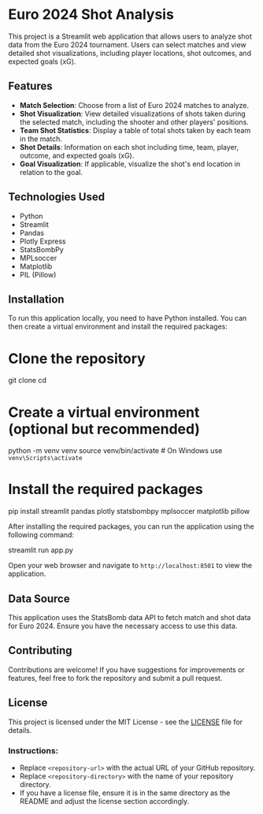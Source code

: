 

# Euro 2024 Shot Analysis

This project is a Streamlit web application that allows users to analyze shot data from the Euro 2024 tournament. Users can select matches and view detailed shot visualizations, including player locations, shot outcomes, and expected goals (xG).

## Features

- **Match Selection**: Choose from a list of Euro 2024 matches to analyze.
- **Shot Visualization**: View detailed visualizations of shots taken during the selected match, including the shooter and other players' positions.
- **Team Shot Statistics**: Display a table of total shots taken by each team in the match.
- **Shot Details**: Information on each shot including time, team, player, outcome, and expected goals (xG).
- **Goal Visualization**: If applicable, visualize the shot's end location in relation to the goal.

## Technologies Used

- Python
- Streamlit
- Pandas
- Plotly Express
- StatsBombPy
- MPLsoccer
- Matplotlib
- PIL (Pillow)

## Installation

To run this application locally, you need to have Python installed. You can then create a virtual environment and install the required packages:

# Clone the repository
git clone <repository-url>
cd <repository-directory>

# Create a virtual environment (optional but recommended)
python -m venv venv
source venv/bin/activate  # On Windows use `venv\Scripts\activate`

# Install the required packages
pip install streamlit pandas plotly statsbombpy mplsoccer matplotlib pillow



After installing the required packages, you can run the application using the following command:


streamlit run app.py



Open your web browser and navigate to `http://localhost:8501` to view the application.

## Data Source

This application uses the StatsBomb data API to fetch match and shot data for Euro 2024. Ensure you have the necessary access to use this data.

## Contributing

Contributions are welcome! If you have suggestions for improvements or features, feel free to fork the repository and submit a pull request.

## License

This project is licensed under the MIT License - see the [LICENSE](LICENSE) file for details.


### Instructions:
- Replace `<repository-url>` with the actual URL of your GitHub repository.
- Replace `<repository-directory>` with the name of your repository directory.
- If you have a license file, ensure it is in the same directory as the README and adjust the license section accordingly.
